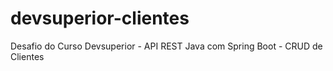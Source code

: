 # devsuperior-clientes
Desafio do Curso Devsuperior - API REST Java com Spring Boot - CRUD de Clientes
